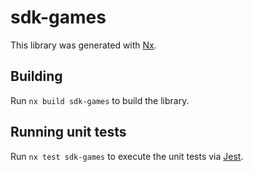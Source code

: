 # sdk-games

This library was generated with [Nx](https://nx.dev).

## Building

Run `nx build sdk-games` to build the library.

## Running unit tests

Run `nx test sdk-games` to execute the unit tests via [Jest](https://jestjs.io).
